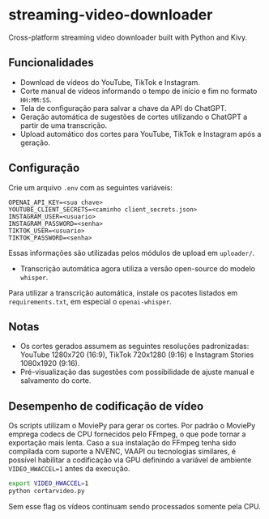 # streaming-video-downloader
Cross-platform streaming video downloader built with Python and Kivy.

## Funcionalidades

- Download de vídeos do YouTube, TikTok e Instagram.
- Corte manual de vídeos informando o tempo de início e fim no formato `HH:MM:SS`.
- Tela de configuração para salvar a chave da API do ChatGPT.
- Geração automática de sugestões de cortes utilizando o ChatGPT a partir de uma transcrição.
- Upload automático dos cortes para YouTube, TikTok e Instagram após a geração.

## Configuração

Crie um arquivo `.env` com as seguintes variáveis:

```
OPENAI_API_KEY=<sua chave>
YOUTUBE_CLIENT_SECRETS=<caminho client_secrets.json>
INSTAGRAM_USER=<usuario>
INSTAGRAM_PASSWORD=<senha>
TIKTOK_USER=<usuario>
TIKTOK_PASSWORD=<senha>
```

Essas informações são utilizadas pelos módulos de upload em `uploader/`.
- Transcrição automática agora utiliza a versão open-source do modelo `whisper`.

Para utilizar a transcrição automática, instale os pacotes listados em `requirements.txt`, em especial o `openai-whisper`.

## Notas

- Os cortes gerados assumem as seguintes resoluções padronizadas: YouTube 1280x720 (16:9), TikTok 720x1280 (9:16) e Instagram Stories 1080x1920 (9:16).
- Pré-visualização das sugestões com possibilidade de ajuste manual e salvamento do corte.

## Desempenho de codificação de vídeo

Os scripts utilizam o MoviePy para gerar os cortes. Por padrão o MoviePy
emprega codecs de CPU fornecidos pelo FFmpeg, o que pode tornar a exportação
mais lenta. Caso a sua instalação do FFmpeg tenha sido compilada com suporte a
NVENC, VAAPI ou tecnologias similares, é possível habilitar a codificação via
GPU definindo a variável de ambiente `VIDEO_HWACCEL=1` antes da execução.

```bash
export VIDEO_HWACCEL=1
python cortarvideo.py
```

Sem esse flag os vídeos continuam sendo processados somente pela CPU.
